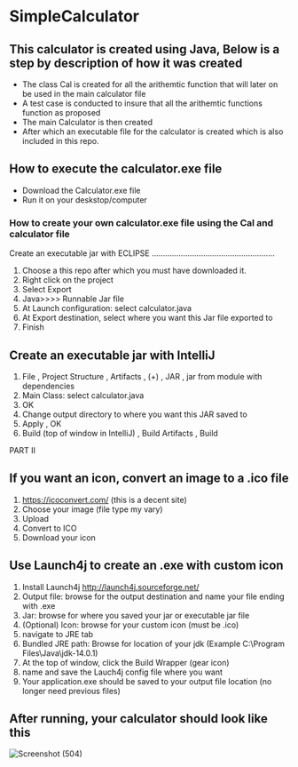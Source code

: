 # SimpleCalculator

## This calculator is created using Java, Below is a step by description of how it was created

* The class Cal is created for all the arithemtic function that will later on be used in the main calculator file
* A test case is conducted to insure that all the arithemtic functions function as proposed
* The main Calculator is then created
* After which an executable file for the calculator is created which is also included in this repo.

## How to execute the calculator.exe file

* Download the Calculator.exe file
* Run it on your deskstop/computer

### How to create your own calculator.exe file using the Cal and calculator file


Create an executable jar with ECLIPSE
.......................................................

1. Choose a this repo after which you must have downloaded it.
2. Right click on the project
3. Select Export
4. Java>>>> Runnable Jar file
5. At Launch configuration: select calculator.java
6. At Export destination, select where you want this Jar file exported to
7. Finish


Create an executable jar with IntelliJ
-----------------------------------------
1. File , Project Structure , Artifacts , (+) , JAR ,  jar from module with dependencies
2. Main Class: select calculator.java
3. OK
3. Change output directory to where you want this JAR saved to
6. Apply , OK
7. Build (top of window in IntelliJ) , Build Artifacts , Build


PART II

If you want an icon, convert an image to a .ico file
----------------------------------------------------
1. https://icoconvert.com/ (this is a decent site)
2. Choose your image (file type my vary)
3. Upload
4. Convert to ICO
5. Download your icon

Use Launch4j to create an .exe with custom icon
----------------------------------------------
1. Install Launch4j http://launch4j.sourceforge.net/
2. Output file: browse for the output destination and name your file ending with .exe
3. Jar: browse for where you saved your jar or executable jar file
4. (Optional) Icon: browse for your custom icon (must be .ico)
5. navigate to JRE tab
6. Bundled JRE path: Browse for location of your jdk (Example C:\Program Files\Java\jdk-14.0.1)
7. At the top of window, click the Build Wrapper (gear icon)
8. name and save the Lauch4j config file where you want
9. Your application.exe should be saved to your output file location (no longer need previous files)


After running, your calculator should look like this
----------------------------------------------------

![Screenshot (504)](https://user-images.githubusercontent.com/86835129/165236082-f07f92eb-4ef8-4605-8063-a5c957a5370e.png)

